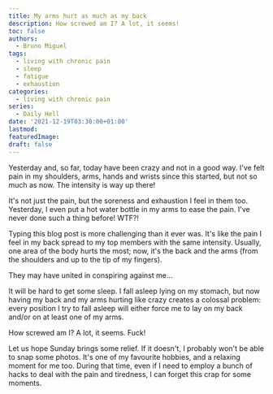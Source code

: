 ```yaml
---
title: My arms hurt as much as my back
description: How screwed am I? A lot, it seems!
toc: false
authors:
  - Bruno Miguel
tags:
  - living with chronic pain
  - sleep
  - fatigue
  - exhaustion
categories:
  - living with chronic pain
series:
  - Daily Hell
date: '2021-12-19T03:30:00+01:00'
lastmod:
featuredImage:
draft: false
---
```


Yesterday and, so far, today have been crazy and not in a good way. I've felt pain in my shoulders, arms, hands and wrists since this started, but not so much as now. The intensity is way up there!

It's not just the pain, but the soreness and exhaustion I feel in them too. Yesterday, I even put a hot water bottle in my arms to ease the pain. I've never done such a thing before! WTF?!

Typing this blog post is more challenging than it ever was. It's like the pain I feel in my back spread to my top members with the same intensity. Usually, one area of the body hurts the most; now, it's the back and the arms (from the shoulders and up to the tip of my fingers).

They may have united in conspiring against me...

It will be hard to get some sleep. I fall asleep lying on my stomach, but now having my back and my arms hurting like crazy creates a colossal problem: every position I try to fall asleep will either force me to lay on my back and/or on at least one of my arms.

How screwed am I? A lot, it seems. Fuck!

Let us hope Sunday brings some relief. If it doesn't, I probably won't be able to snap some photos. It's one of my favourite hobbies, and a relaxing moment for me too. During that time, even if I need to employ a bunch of hacks to deal with the pain and tiredness, I can forget this crap for some moments.
